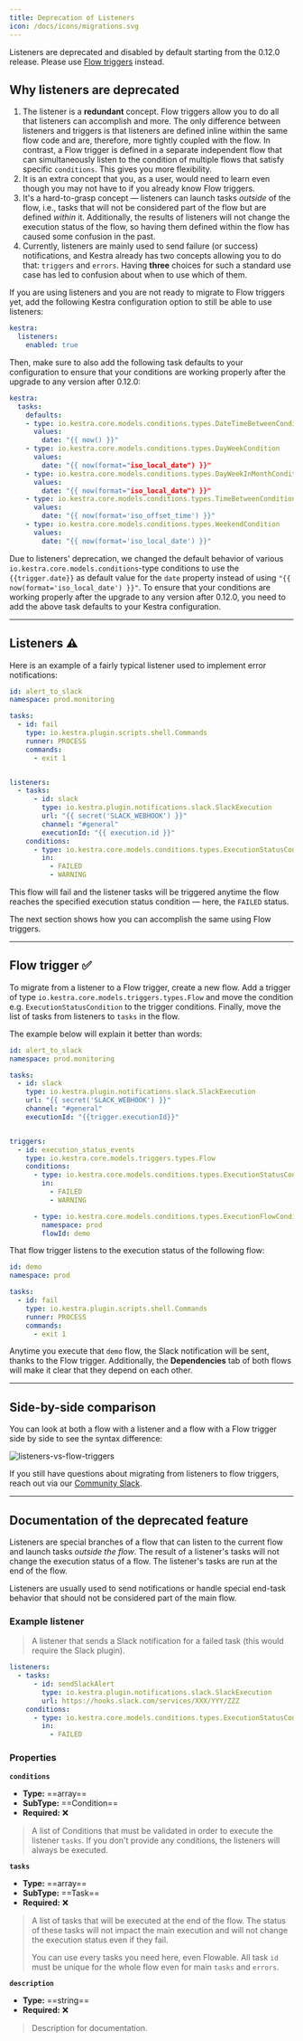 ```yaml
---
title: Deprecation of Listeners
icon: /docs/icons/migrations.svg
---
```


Listeners are deprecated and disabled by default starting from the 0.12.0 release. Please use [Flow triggers](../06.workflow-components/05.triggers/flow-trigger.md) instead.

## Why listeners are deprecated

1. The listener is a **redundant** concept. Flow triggers allow you to do all that listeners can accomplish and more. The only difference between listeners and triggers is that listeners are defined inline within the same flow code and are, therefore, more tightly coupled with the flow. In contrast, a Flow trigger is defined in a separate independent flow that can simultaneously listen to the condition of multiple flows that satisfy specific `conditions`. This gives you more flexibility.
2. It is an extra concept that you, as a user, would need to learn even though you may not have to if you already know Flow triggers.
3. It's a hard-to-grasp concept — listeners can launch tasks *outside* of the flow, i.e., tasks that will not be considered part of the flow but are defined *within* it. Additionally, the results of listeners will not change the execution status of the flow, so having them defined within the flow has caused some confusion in the past.
4. Currently, listeners are mainly used to send failure (or success) notifications, and Kestra already has two concepts allowing you to do that: `triggers` and `errors`. Having **three** choices for such a standard use case has led to confusion about when to use which of them.


If you are using listeners and you are not ready to migrate to Flow triggers yet, add the following Kestra configuration option to still be able to use listeners:

```yaml
kestra:
  listeners:
    enabled: true
```

Then, make sure to also add the following task defaults to your configuration to ensure that your conditions are working properly after the upgrade to any version after 0.12.0:

```yaml
kestra:
  tasks:
    defaults:
    - type: io.kestra.core.models.conditions.types.DateTimeBetweenCondition
      values:
        date: "{{ now() }}"
    - type: io.kestra.core.models.conditions.types.DayWeekCondition
      values:
        date: "{{ now(format="iso_local_date") }}"
    - type: io.kestra.core.models.conditions.types.DayWeekInMonthCondition
      values:
        date: "{{ now(format="iso_local_date") }}"
    - type: io.kestra.core.models.conditions.types.TimeBetweenCondition
      values:
        date: "{{ now(format='iso_offset_time') }}"
    - type: io.kestra.core.models.conditions.types.WeekendCondition
      values:
        date: "{{ now(format='iso_local_date') }}"
```

Due to listeners' deprecation, we changed the default behavior of various `io.kestra.core.models.conditions`-type conditions to use the `{{trigger.date}}` as default value for the `date` property instead of using `"{{ now(format='iso_local_date') }}"`. To ensure that your conditions are working properly after the upgrade to any version after 0.12.0, you need to add the above task defaults to your Kestra configuration.


---

## Listeners :warning:

Here is an example of a fairly typical listener used to implement error notifications:

```yaml
id: alert_to_slack
namespace: prod.monitoring

tasks:
  - id: fail
    type: io.kestra.plugin.scripts.shell.Commands
    runner: PROCESS
    commands:
      - exit 1


listeners:
  - tasks:
      - id: slack
        type: io.kestra.plugin.notifications.slack.SlackExecution
        url: "{{ secret('SLACK_WEBHOOK') }}"
        channel: "#general"
        executionId: "{{ execution.id }}"
    conditions:
      - type: io.kestra.core.models.conditions.types.ExecutionStatusCondition
        in:
          - FAILED
          - WARNING
```

This flow will fail and the listener tasks will be triggered anytime the flow reaches the specified execution status condition — here, the `FAILED` status.

The next section shows how you can accomplish the same using Flow triggers.

---

## Flow trigger ✅

To migrate from a listener to a Flow trigger, create a new flow. Add a trigger of type `io.kestra.core.models.triggers.types.Flow` and move the condition e.g. `ExecutionStatusCondition` to the trigger conditions. Finally, move the list of tasks from listeners to `tasks` in the flow.

The example below will explain it better than words:


```yaml
id: alert_to_slack
namespace: prod.monitoring

tasks:
  - id: slack
    type: io.kestra.plugin.notifications.slack.SlackExecution
    url: "{{ secret('SLACK_WEBHOOK') }}"
    channel: "#general"
    executionId: "{{trigger.executionId}}"


triggers:
  - id: execution_status_events
    type: io.kestra.core.models.triggers.types.Flow
    conditions:
      - type: io.kestra.core.models.conditions.types.ExecutionStatusCondition
        in:
          - FAILED
          - WARNING

      - type: io.kestra.core.models.conditions.types.ExecutionFlowCondition
        namespace: prod
        flowId: demo
```

That flow trigger listens to the execution status of the following flow:

```yaml
id: demo
namespace: prod

tasks:
  - id: fail
    type: io.kestra.plugin.scripts.shell.Commands
    runner: PROCESS
    commands:
      - exit 1
```

Anytime you execute that `demo` flow, the Slack notification will be sent, thanks to the Flow trigger. Additionally, the **Dependencies** tab of both flows will make it clear that they depend on each other.

---

## Side-by-side comparison

You can look at both a flow with a listener and a flow with a Flow trigger side by side to see the syntax difference:


![listeners-vs-flow-triggers](/docs/migrations/listeners-vs-flow-triggers.png)

If you still have questions about migrating from listeners to flow triggers, reach out via our [Community Slack](https://kestra.io/slack).

---

## Documentation of the deprecated feature

Listeners are special branches of a flow that can listen to the current flow and launch tasks *outside the flow*. The result of a listener's tasks will not change the execution status of a flow. The listener's tasks are run at the end of the flow.

Listeners are usually used to send notifications or handle special end-task behavior that should not be considered part of the main flow.

### Example listener

> A listener that sends a Slack notification for a failed task (this would require the Slack plugin).

```yaml
listeners:
  - tasks:
      - id: sendSlackAlert
        type: io.kestra.plugin.notifications.slack.SlackExecution
        url: https://hooks.slack.com/services/XXX/YYY/ZZZ
    conditions:
      - type: io.kestra.core.models.conditions.types.ExecutionStatusCondition
        in:
          - FAILED
```

### Properties

**`conditions`**
* **Type:** ==array==
* **SubType:** ==Condition==
* **Required:** ❌

> A list of Conditions that must be validated in order to execute the listener `tasks`. If you don't provide any conditions, the listeners will always be executed.

**`tasks`**
* **Type:** ==array==
* **SubType:** ==Task==
* **Required:** ❌

> A list of tasks that will be executed at the end of the flow. The status of these tasks will not impact the main execution and will not change the execution status even if they fail.
>
> You can use every tasks you need here, even Flowable.
> All task `id` must be unique for the whole flow even for main `tasks` and `errors`.


**`description`**
* **Type:** ==string==
* **Required:** ❌

> Description for documentation.